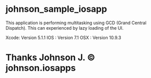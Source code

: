 johnson_sample_iosapp
=====================
This application is performing multitasking using GCD (Grand Central Dispatch). This can experienced by lazy loading of the UI.

Xcode: Version 5.1.1
IOS  : Version 7.1 
OSX  : Version 10.9.3

Thanks
Johnson J.
© johnson.iosapps
=====================
